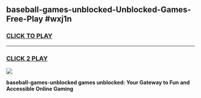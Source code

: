 
## baseball-games-unblocked-Unblocked-Games-Free-Play #wxj1n
<h3>
<a href="https://us.freeplayer.one?title=baseball-games-unblocked&ref=9M">CLICK TO PLAY</a></h3>
<hr>

<h3>
<a href="https://us.freeplayer.one?title=baseball-games-unblocked&ref=9M">CLICK 2 PLAY</a>
  
</h3>

<a href="https://us.freeplayer.one?title=baseball-games-unblocked&ref=9M"><img src="https://clearcache.store/games.png"></a>


**baseball-games-unblocked games unblocked: Your Gateway to Fun and Accessible Online Gaming**
